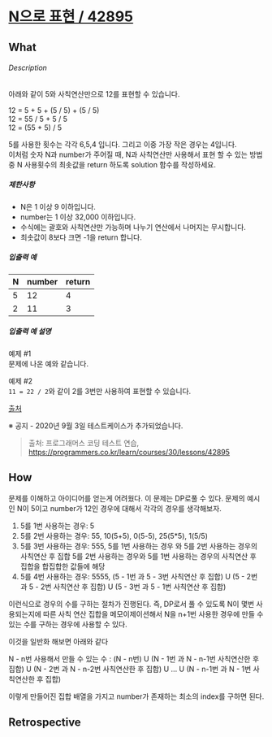 # [N으로 표현 / 42895](https://programmers.co.kr/learn/courses/30/lessons/42895?language=javascript)
## What
###### Description

아래와 같이 5와 사칙연산만으로 12를 표현할 수 있습니다.

12 = 5 + 5 + (5 / 5) + (5 / 5)  
12 = 55 / 5 + 5 / 5  
12 = (55 + 5) / 5

5를 사용한 횟수는 각각 6,5,4 입니다. 그리고 이중 가장 작은 경우는 4입니다.  
이처럼 숫자 N과 number가 주어질 때, N과 사칙연산만 사용해서 표현 할 수 있는 방법 중 N 사용횟수의 최솟값을 return 하도록 solution 함수를 작성하세요.

##### 제한사항

*   N은 1 이상 9 이하입니다.
*   number는 1 이상 32,000 이하입니다.
*   수식에는 괄호와 사칙연산만 가능하며 나누기 연산에서 나머지는 무시합니다.
*   최솟값이 8보다 크면 -1을 return 합니다.

##### 입출력 예

<table class="table"><thead><tr><th>N</th><th>number</th><th>return</th></tr></thead><tbody><tr><td>5</td><td>12</td><td>4</td></tr><tr><td>2</td><td>11</td><td>3</td></tr></tbody></table>

##### 입출력 예 설명

예제 #1  
문제에 나온 예와 같습니다.

예제 #2  
`11 = 22 / 2`와 같이 2를 3번만 사용하여 표현할 수 있습니다.

[출처](https://www.oi.edu.pl/old/php/show.php?ac=e181413&module=show&file=zadania/oi6/monocyfr)

※ 공지 - 2020년 9월 3일 테스트케이스가 추가되었습니다.
> 출처: 프로그래머스 코딩 테스트 연습, https://programmers.co.kr/learn/courses/30/lessons/42895

## How
문제를 이해하고 아이디어를 얻는게 어려웠다. 이 문제는 DP로풀 수 있다. 문제의 예시인 N이 5이고 number가 12인 경우에 대해서 각각의 경우를 생각해보자.

1. 5를 1번 사용하는 경우: 5
2. 5를 2번 사용하는 경우: 55, 10(5+5), 0(5-5), 25(5*5), 1(5/5)
3. 5를 3번 사용하는 경우: 555, 5를 1번 사용하는 경우 와 5를 2번 사용하는 경우의 사칙연산 후 집합 5를 2번 사용하는 경우와 5를 1번 사용하는 경우의 사칙연산 후 집합을 합집합한 값들에 해당
4. 5를 4번 사용하는 경우: 5555, (5 - 1번 과 5 - 3번 사칙연산 후 집합) U (5 - 2번 과 5 - 2번 사칙연산 후 집합) U (5 - 3번 과 5 - 1번 사칙연산 후 집합)

이런식으로 경우의 수를 구하는 절차가 진행된다. 즉, DP로서 풀 수 있도록 N이 몇번 사용되는지에 따른 사칙 연산 집합을 메모이제이션해서 N을 n+1번 사용한 경우에 만들 수 있는 수를 구하는 경우에 사용할 수 있다.

이것을 일반화 해보면 아래와 같다

N - n번 사용해서 만들 수 있는 수 : (N - n번) U (N - 1번 과 N - n-1번 사칙연산한 후 집합) U (N - 2번 과 N - n-2번 사칙연산한 후 집합) U ... U (N - n-1번 과 N - 1번 사칙연산한 후 집합)

이렇게 만들어진 집합 배열을 가지고 number가 존재하는 최소의 index를 구하면 된다.

## Retrospective